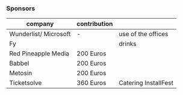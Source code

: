 ### Sponsors

| company  | contribution| |
|----------|-------------|------|
| Wunderlist/ Microsoft | - | use of the offices |
| Fy | | drinks|
| Red Pineapple Media | 200 Euros | |
| Babbel | 200 Euros | |
| Metosin | 200 Euros | |
| Ticketsolve | 360 Euros | Catering InstallFest |
